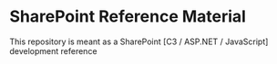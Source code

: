 # SharePoint Reference Material

This repository is meant as a SharePoint [C3 / ASP.NET / JavaScript] development reference 